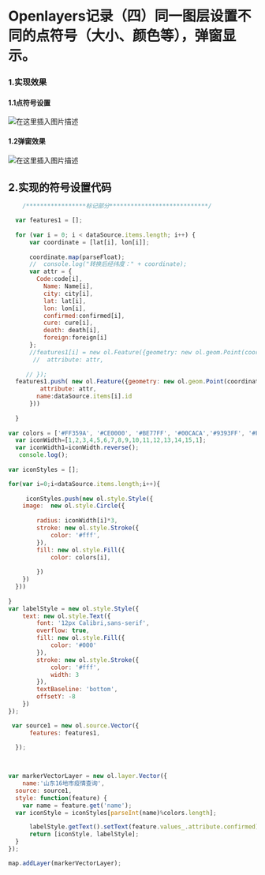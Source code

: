 # Openlayers记录（四）同一图层设置不同的点符号（大小、颜色等），弹窗显示。
### 1.实现效果
#### 1.1点符号设置
![在这里插入图片描述](https://img-blog.csdnimg.cn/20200713094059647.png?x-oss-process=image/watermark,type_ZmFuZ3poZW5naGVpdGk,shadow_10,text_aHR0cHM6Ly9ibG9nLmNzZG4ubmV0L3FxXzQyNTkwMDIx,size_16,color_FFFFFF,t_70)
#### 1.2弹窗效果
![在这里插入图片描述](https://img-blog.csdnimg.cn/20200713094504566.png?x-oss-process=image/watermark,type_ZmFuZ3poZW5naGVpdGk,shadow_10,text_aHR0cHM6Ly9ibG9nLmNzZG4ubmV0L3FxXzQyNTkwMDIx,size_16,color_FFFFFF,t_70)
## 2.实现的符号设置代码

```javascript
    /*****************标记部分****************************/

  var features1 = [];
  
  for (var i = 0; i < dataSource.items.length; i++) {
      var coordinate = [lat[i], lon[i]];
   
      coordinate.map(parseFloat);
      //  console.log("转换后经纬度：" + coordinate);
      var attr = {
      	Code:code[i],
          Name: Name[i],
          city: city[i],
          lat: lat[i],
          lon: lon[i],
          confirmed:confirmed[i],
          cure: cure[i],
          death: death[i],
          foreign:foreign[i]
      };
      //features1[i] = new ol.Feature({geometry: new ol.geom.Point(coordinate),
       //  attribute: attr,
 		
     // });
  features1.push( new ol.Feature({geometry: new ol.geom.Point(coordinate),
         attribute: attr,
 		name:dataSource.items[i].id
      }))
	
  }
  
var colors = ['#FF359A', '#CE0000', '#BE77FF', '#00CACA','#9393FF', '#FF5809', '#F9F900', '#B7FF4A','#AE57A4', '#804040', '#6C6C6C', '#336666','#000079', '#003E3E', '#F00078', '#C48888'];
  var iconWidth=[1,2,3,4,5,6,7,8,9,10,11,12,13,14,15,1];
  var iconWidth1=iconWidth.reverse();
   console.log();
   
var iconStyles = [];

for(var i=0;i<dataSource.items.length;i++){
	
	 iconStyles.push(new ol.style.Style({
    image:  new ol.style.Circle({
    	
        radius: iconWidth[i]*3,
        stroke: new ol.style.Stroke({
            color: '#fff',
        }),
        fill: new ol.style.Fill({
            color: colors[i],
           
        })
    })
  }))
	
}
var labelStyle = new ol.style.Style({
    text: new ol.style.Text({
        font: '12px Calibri,sans-serif',
        overflow: true,
        fill: new ol.style.Fill({
            color: '#000'
        }),
        stroke: new ol.style.Stroke({
            color: '#fff',
            width: 3
        }),
        textBaseline: 'bottom',
        offsetY: -8
    })
});

 var source1 = new ol.source.Vector({
      features: features1,
 
  });

  

var markerVectorLayer = new ol.layer.Vector({
	name:'山东16地市疫情查询',
  source: source1,
  style: function(feature) {
    var name = feature.get('name');
  var iconStyle = iconStyles[parseInt(name)%colors.length];

      labelStyle.getText().setText(feature.values_.attribute.confirmed);
      return [iconStyle, labelStyle];
  }
});

map.addLayer(markerVectorLayer);

```
